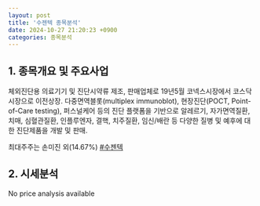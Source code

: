 ```yaml
---
layout: post
title: '수젠텍 종목분석'
date: 2024-10-27 21:20:23 +0900
categories: 종목분석
---
```


## 1. 종목개요 및 주요사업

체외진단용 의료기기 및 진단시약류 제조, 판매업체로 19년5월 코넥스시장에서 코스닥시장으로 이전상장. 다중면역블롯(multiplex immunoblot), 현장진단(POCT, Point-of-Care testing), 퍼스널케어 등의 진단 플랫폼을 기반으로 알레르기, 자가면역질환, 치매, 심혈관질환, 인플루엔자, 결핵, 치주질환, 임신/배란 등 다양한 질병 및 예후에 대한 진단제품을 개발 및 판매. 

최대주주는 손미진 외(14.67%)
[#수젠텍](#)

## 2. 시세분석

No price analysis available
